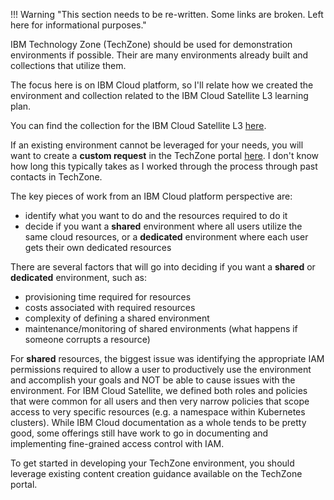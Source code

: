 !!! Warning "This section needs to be re-written. Some links are broken. Left here for informational purposes."


IBM Technology Zone (TechZone) should be used for demonstration environments if possible. Their are many environments already built and collections that utilize them.

The focus here is on IBM Cloud platform, so I'll relate how we created the environment and collection related to the IBM Cloud Satellite L3 learning plan.

You can find the collection for the IBM Cloud Satellite L3 <a href="https://techzone.ibm.com/collection/se-l3-ibm-cloud-satellite" target="_blank">here</a>.

If an existing environment cannot be leveraged for your needs, you will want to create a **custom request** in the TechZone portal <a href="https://custom-requests.ideas.aha.io/ideas/new" target="_blank">here</a>. I don't know how long this typically takes as I worked through the process through past contacts in TechZone.

The key pieces of work from an IBM Cloud platform perspective are:

   - identify what you want to do and the resources required to do it
   - decide if you want a **shared** environment where all users utilize the same cloud resources, or a **dedicated** environment where each user gets their own dedicated resources

There are several factors that will go into deciding if you want a **shared** or **dedicated** environment, such as:

   - provisioning time required for resources
   - costs associated with required resources
   - complexity of defining a shared environment
   - maintenance/monitoring of shared environments (what happens if someone corrupts a resource)

For **shared** resources, the biggest issue was identifying the appropriate IAM permissions required to allow a user to productively use the environment and accomplish your goals and NOT be able to cause issues with the environment. For IBM Cloud Satellite, we defined both roles and policies that were common for all users and then very narrow policies that scope access to very specific resources (e.g. a namespace within Kubernetes clusters). While IBM Cloud documentation as a whole tends to be pretty good, some offerings still have work to go in documenting and implementing fine-grained access control with IAM.

To get started in developing your TechZone environment, you should leverage existing content creation guidance available on the TechZone portal.
